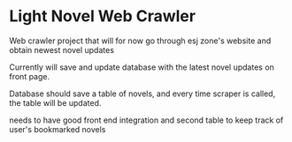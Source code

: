 # Light Novel Web Crawler

Web crawler project that will for now go through esj zone's website and obtain newest novel updates

Currently will save and update database with the latest novel updates on front page.

Database should save a table of novels, and every time scraper is called, the table will be updated.

needs to have good front end integration and second table to keep track of user's bookmarked novels